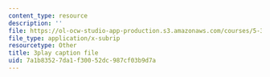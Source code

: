 ```yaml
---
content_type: resource
description: ''
file: https://ol-ocw-studio-app-production.s3.amazonaws.com/courses/5-310-laboratory-chemistry-fall-2019/7a1b83527da1f30052dc987cf03b9d7a_LNCLrmAvSlU.srt
file_type: application/x-subrip
resourcetype: Other
title: 3play caption file
uid: 7a1b8352-7da1-f300-52dc-987cf03b9d7a
---
```

